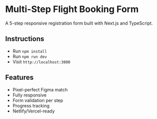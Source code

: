# Multi-Step Flight Booking Form

A 5-step responsive registration form built with Next.js and TypeScript.

## Instructions
- Run `npm install`
- Run `npm run dev`
- Visit `http://localhost:3000`

## Features
- Pixel-perfect Figma match
- Fully responsive
- Form validation per step
- Progress tracking
- Netlify/Vercel-ready